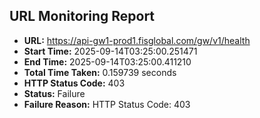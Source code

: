 ## URL Monitoring Report

- **URL:** https://api-gw1-prod1.fisglobal.com/gw/v1/health
- **Start Time:** 2025-09-14T03:25:00.251471
- **End Time:** 2025-09-14T03:25:00.411210
- **Total Time Taken:** 0.159739 seconds
- **HTTP Status Code:** 403
- **Status:** Failure
- **Failure Reason:** HTTP Status Code: 403
